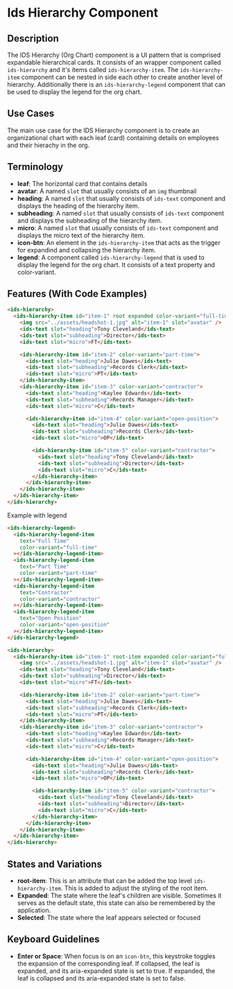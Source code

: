 # Ids Hierarchy Component

## Description

The IDS Hierarchy (Org Chart) component is a UI pattern that is comprised expandable hierarchical cards. It consists of an wrapper component called `ids-hierarchy` and it's items called `ids-hierarchy-item`. The `ids-hierarchy-item` component can be nested in side each other to create another level of hierarchy. Additionally there is an `ids-hierarchy-legend` component that can be used to display the legend for the org chart.

## Use Cases

The main use case for the IDS Hierarchy component is to create an organizational chart with each leaf (card) containing details on employees and their hierachy in the org.

## Terminology

- **leaf**: The horizontal card that contains details
- **avatar**: A named `slot` that usually consists of an `img` thumbnail
- **heading**: A named `slot` that usually consists of `ids-text` component and displays the heading of the hierarchy item.
- **subheading**: A named `slot` that usually consists of `ids-text` component and displays the subheading of the hierarchy item.
- **micro**: A named `slot` that usually consists of `ids-text` component and displays the micro text of the hierarchy item.
- **icon-btn**: An element in the `ids-hierarchy-item` that acts as the trigger for expandind and collapsing the hierarchy item.
- **legend**: A component called `ids-hierarchy-legend` that is used to display the legend for the org chart. It consists of a text property and color-variant.

## Features (With Code Examples)

```html
<ids-hierarchy>
  <ids-hierarchy-item id="item-1" root expanded color-variant="full-time">
    <img src="../assets/headshot-1.jpg" alt="item-1" slot="avatar" />
    <ids-text slot="heading">Tony Cleveland</ids-text>
    <ids-text slot="subheading">Director</ids-text>
    <ids-text slot="micro">FT</ids-text>

    <ids-hierarchy-item id="item-2" color-variant="part-time">
      <ids-text slot="heading">Julie Dawes</ids-text>
      <ids-text slot="subheading">Records Clerk</ids-text>
      <ids-text slot="micro">PT</ids-text>
    </ids-hierarchy-item>
    <ids-hierarchy-item id="item-3" color-variant="contractor">
      <ids-text slot="heading">Kaylee Edwards</ids-text>
      <ids-text slot="subheading">Records Manager</ids-text>
      <ids-text slot="micro">C</ids-text>

      <ids-hierarchy-item id="item-4" color-variant="open-position">
        <ids-text slot="heading">Julie Dawes</ids-text>
        <ids-text slot="subheading">Records Clerk</ids-text>
        <ids-text slot="micro">OP</ids-text>

        <ids-hierarchy-item id="item-5" color-variant="contractor">
          <ids-text slot="heading">Tony Cleveland</ids-text>
          <ids-text slot="subheading">Director</ids-text>
          <ids-text slot="micro">C</ids-text>
        </ids-hierarchy-item>
      </ids-hierarchy-item>
    </ids-hierarchy-item>
  </ids-hierarchy-item>
</ids-hierarchy>
```

Example with legend

```html
<ids-hierarchy-legend>
  <ids-hierarchy-legend-item
    text="Full Time"
    color-variant="full-time"
  ></ids-hierarchy-legend-item>
  <ids-hierarchy-legend-item
    text="Part Time"
    color-variant="part-time"
  ></ids-hierarchy-legend-item>
  <ids-hierarchy-legend-item
    text="Contractor"
    color-variant="contractor"
  ></ids-hierarchy-legend-item>
  <ids-hierarchy-legend-item
    text="Open Position"
    color-variant="open-position"
  ></ids-hierarchy-legend-item>
</ids-hierarchy-legend>

<ids-hierarchy>
  <ids-hierarchy-item id="item-1" root-item expanded color-variant="full-time">
    <img src="../assets/headshot-1.jpg" alt="item-1" slot="avatar" />
    <ids-text slot="heading">Tony Cleveland</ids-text>
    <ids-text slot="subheading">Director</ids-text>
    <ids-text slot="micro">FT</ids-text>

    <ids-hierarchy-item id="item-2" color-variant="part-time">
      <ids-text slot="heading">Julie Dawes</ids-text>
      <ids-text slot="subheading">Records Clerk</ids-text>
      <ids-text slot="micro">PT</ids-text>
    </ids-hierarchy-item>
    <ids-hierarchy-item id="item-3" color-variant="contractor">
      <ids-text slot="heading">Kaylee Edwards</ids-text>
      <ids-text slot="subheading">Records Manager</ids-text>
      <ids-text slot="micro">C</ids-text>

      <ids-hierarchy-item id="item-4" color-variant="open-position">
        <ids-text slot="heading">Julie Dawes</ids-text>
        <ids-text slot="subheading">Records Clerk</ids-text>
        <ids-text slot="micro">OP</ids-text>

        <ids-hierarchy-item id="item-5" color-variant="contractor">
          <ids-text slot="heading">Tony Cleveland</ids-text>
          <ids-text slot="subheading">Director</ids-text>
          <ids-text slot="micro">C</ids-text>
        </ids-hierarchy-item>
      </ids-hierarchy-item>
    </ids-hierarchy-item>
  </ids-hierarchy-item>
</ids-hierarchy>
```


## States and Variations

- **root-item**: This is an attribute that can be added the top level `ids-hierarchy-item`. This is added to adjust the styling of the root item.
- **Expanded**: The state where the leaf's children are visible. Sometimes it serves as the default state, this state can also be remembered by the application.
- **Selected**: The state where the leaf appears selected or focused

## Keyboard Guidelines

- **Enter or Space**: When focus is on an `icon-btn`, this keystroke toggles the expansion of the corresponding leaf. If collapsed, the leaf is expanded, and its aria-expanded state is set to true. If expanded, the leaf is collapsed and its aria-expanded state is set to false.
